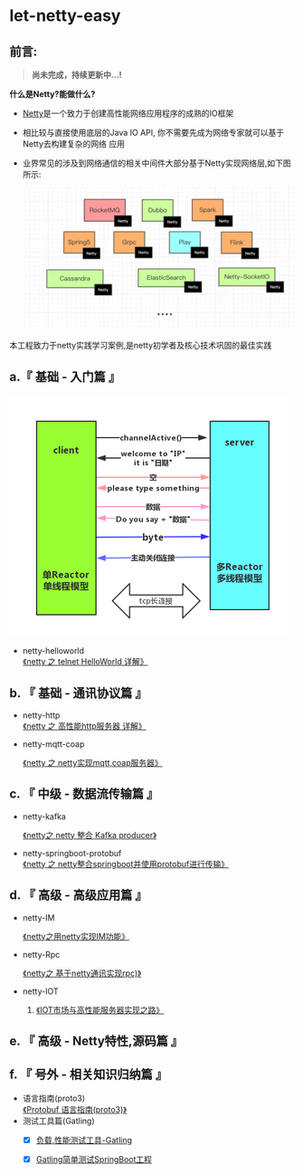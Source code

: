 # let-netty-easy

## 前言:

> **尚未完成，持续更新中...!**



**什么是Netty?能做什么?**

- [Netty](https://netty.io/)是一个致力于创建高性能网络应用程序的成熟的IO框架

- 相比较与直接使用底层的Java IO API, 你不需要先成为网络专家就可以基于Netty去构建复杂的网络
  应用

- 业界常⻅的涉及到网络通信的相关中间件大部分基于Netty实现网络层,如下图所示:

  ![中间件](pic/Middleware.jpg)

本工程致力于netty实践学习案例,是netty初学者及核心技术巩固的最佳实践



## a.『 基础 - 入门篇 』

![netty-helloworld](pic/netty-helloworld.png)

- netty-helloworld<br>
  [《netty 之 telnet HelloWorld 详解》](https://www.cnblogs.com/sanshengshui/p/9726306.html)<br>



## b. 『 基础 - 通讯协议篇 』

- netty-http<br>
  [《netty 之 高性能http服务器 详解》](https://www.cnblogs.com/sanshengshui/p/9774746.html)<br>
  
- netty-mqtt-coap

  [《netty 之 netty实现mqtt,coap服务器》](https://github.com/sanshengshui/netty-learning-example/tree/master/netty-mqtt-coap)<br>


## c. 『 中级 - 数据流传输篇 』

- netty-kafka

  [《netty之 netty 整合 Kafka producer》](https://github.com/sanshengshui/netty-learning-example/tree/master/netty-kafka)<br>


- netty-springboot-protobuf<br>
  [《netty 之 netty整合springboot并使用protobuf进行传输》](https://www.cnblogs.com/sanshengshui/p/9741655.html)<br>

## d. 『 高级 - 高级应用篇 』

- netty-IM<br>

  [《netty之用netty实现IM功能》](https://github.com/sanshengshui/netty-learning-example/tree/master/netty-im)<br>

- netty-Rpc<br>

  [《netty之 基于netty通讯实现rpc)》](https://github.com/sanshengshui/netty-learning-example/tree/master/netty-rpc)<br>

- netty-IOT

  1. [《IOT市场与高性能服务器实现之路》](https://www.cnblogs.com/sanshengshui/p/9797352.html)


## e. 『 高级 - Netty特性,源码篇 』

## f. 『 号外 - 相关知识归纳篇 』
- 语言指南(proto3)<br>
  [《Protobuf 语言指南(proto3)》](https://www.cnblogs.com/sanshengshui/p/9739521.html)<br>
- 测试工具篇(Gatling)<br>
  - [x] [负载,性能测试工具-Gatling](https://www.cnblogs.com/sanshengshui/p/9747069.html)
  - [x] [Gatling简单测试SpringBoot工程](https://www.cnblogs.com/sanshengshui/p/9750478.html)

